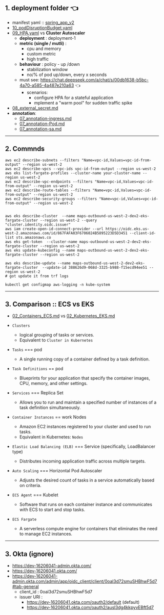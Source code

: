## 1. deployment folder :point_left:
- manifest yaml :: [spring_app_v2](../../deployment/manifest/spring_app_v2)
- [10_podDisruptionBudget.yaml](../../deployment/manifest/spring_app_v2/more/10_podDisruptionBudget.yaml)
- [09_HPA.yaml](../../deployment/manifest/spring_app_v2/more/09_HPA.yaml) vs **Cluster Autoscaler**
  - **deployment** : deployment-1
  - **metric (single / mutli)** : 
    - cpu and memory 
    - custom metric 
    - high traffic
  - **behaviour** : policy - up /down
    - stabilization window
    - no/% of pod up/down, every x seconds
  - must see: https://chat.deepseek.com/a/chat/s/00db1638-b5bc-4a70-a585-4a487e210a63 :point_left:
    - scenarios:
      - configure HPA for a stateful application
      - mplement a "warm pool" for sudden traffic spike
- [08_external_secret.md](99_CG_Ext-secret-2)
- **annotation**:
  - [07_annotation-ingress.md](99_CG_annotation-ingress)
  - [07_annotation-Pod.md](99_CG_annotation-Pod)
  - [07_annotation-sa.md](99_CG_annotation-sa)

---
## 2. Commnds
```
aws ec2 describe-subnets --filters "Name=vpc-id,Values=vpc-id-from-output" --region us-west-2
aws ec2 describe-vpcs --vpc-ids vpc-id-from-output --region us-west-2
aws eks list-fargate-profiles --cluster-name your-cluster-name --region us-west-2
aws ec2 describe-vpc-endpoints --filters "Name=vpc-id,Values=vpc-id-from-output" --region us-west-2
aws ec2 describe-route-tables --filters "Name=vpc-id,Values=vpc-id-from-output" --region us-west-2
aws ec2 describe-security-groups --filters "Name=vpc-id,Values=vpc-id-from-output" --region us-west-2


aws eks describe-cluster  --name maps-outbound-us-west-2-dev2-eks-fargate-cluster --region us-west-2 --query "cluster.identity.oidc.issuer"
aws iam create-open-id-connect-provider --url https://oidc.eks.us-west-2.amazonaws.com/id/867FAFA03F6706024B5895223D5D3451 --client-id-list sts.amazonaws.co
aws eks get-token  --cluster-name maps-outbound-us-west-2-dev2-eks-fargate-cluster --region us-west-2
aws eks update-kubeconfig --name maps-outbound-us-west-2-dev2-eks-fargate-cluster --region us-west-2

aws eks describe-update --name maps-outbound-us-west-2-dev2-eks-fargate-cluster  --update-id 388626d9-068d-3325-b988-f15ecd94ee51 --region us-west-2
# got update it from trf logs

kubectl get configmap aws-logging -n kube-system
```
---
## 3. Comparison :: ECS vs EKS
 - [02_Containers_ECS.md](../../01_aws/01_compute/02_Containers_ECS.md) vs [02_Kubernetes_EKS.md](../../01_aws/01_compute/02_Kubernetes_EKS.md)
- `Clusters`
    - logical grouping of tasks or services.
    - Equivalent to `Cluster in Kubernetes`

- `Tasks` === pod
    - A single running copy of a container defined by a task definition.

- `Task Definitions` == pod
    - Blueprints for your application that specify the container images, CPU, memory, and other settings.

- `Services`  === Replica Set
    - Allows you to run and maintain a specified number of instances of a task definition simultaneously.

- `Container Instances` == work Nodes
    - Amazon EC2 instances registered to your cluster and used to run tasks.
    - Equivalent in Kubernetes: `Nodes`

- `Elastic Load Balancing (ELB)`   === Service (specifically, LoadBalancer type)
    - Distributes incoming application traffic across multiple targets.

- `Auto Scaling` === Horizontal Pod Autoscaler
    - Adjusts the desired count of tasks in a service automatically based on criteria.

- `ECS Agent` === Kubelet
    - Software that runs on each container instance and communicates with ECS to start and stop tasks.

- `ECS Fargate`
    - A serverless compute engine for containers that eliminates the need to manage EC2 instances.

---
## 3. Okta (ignore)
  - https://dev-16206041-admin.okta.com/
  - https://dev-16206041.okta.com/
  - https://dev-16206041-admin.okta.com/admin/app/oidc_client/client/0oal3d72smuSHBhwF5d7#tab-general
    - client_id : 0oal3d72smuSHBhwF5d7
    - issuer URI :
      - https://dev-16206041.okta.com/oauth2/default (default)
      - https://dev-16206041.okta.com/oauth2/ausl3dg4kkpyvEBft5d7